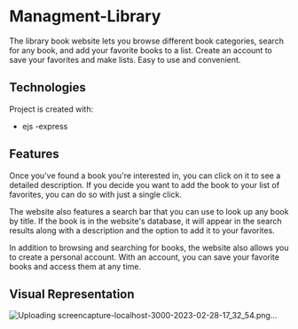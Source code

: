 # Managment-Library

The library book website lets you browse different book categories, search for any book, and add your favorite books to a list. 
Create an account to save your favorites and make lists. Easy to use and convenient.

## Technologies
Project is created with:
- ejs
-express

## Features
Once you've found a book you're interested in, you can click on it to see a detailed description. If you decide you want to add the book to your list of favorites, you can do so with just a single click.

The website also features a search bar that you can use to look up any book by title. If the book is in the website's database, it will appear in the search results along with a description and the option to add it to your favorites.

In addition to browsing and searching for books, the website also allows you to create a personal account. With an account, you can save your favorite books and access them at any time.
## Visual Representation



![Uploading screencapture-localhost-3000-2023-02-28-17_32_54.png…]()
